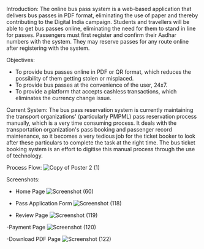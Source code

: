 Introduction:
  The online bus pass system is a web-based application that delivers bus passes in PDF format, eliminating the use of paper and thereby contributing to the Digital India campaign. Students and travellers will be able to get bus passes online, eliminating the need for them to stand in line for passes. Passengers must first register and confirm their Aadhar numbers with the system. They may reserve passes for any route online after registering with the system.



Objectives:
- To provide bus passes online in PDF or QR format, which reduces the possibility of them getting stolen or misplaced. 
- To provide bus passes at the convenience of the user, 24x7.
- To provide a platform that accepts cashless transactions, which eliminates the currency change issue.



Current System:
  The bus pass reservation system is currently maintaining the transport organizations' (particularly PMPML) pass reservation process manually, which is a very time consuming process. It deals with the transportation organization's pass booking and passenger record maintenance, so it becomes a very tedious job for the ticket booker to look after these particulars to complete the task at the right time. The bus ticket booking system is an effort to digitise this manual process through the use of technology.

Process Flow:
![Copy of Poster 2 (1)](https://user-images.githubusercontent.com/114758020/207737424-3a4e2dd7-fe69-4d06-9b35-bb1d26e5de7a.png)




Screenshots:

- Home Page
![Screenshot (60)](https://user-images.githubusercontent.com/114758020/207737992-51006d43-d1db-44a3-bbf6-39da6947ffaf.png)


- Pass Application Form
![Screenshot (118)](https://user-images.githubusercontent.com/114758020/207737953-74525f23-e2fe-40fe-b3e3-8f955635c760.png)

- Review Page
![Screenshot (119)](https://user-images.githubusercontent.com/114758020/207738101-9bcba84a-6473-4968-aa4c-4bceda572eac.png)

-Payment Page
![Screenshot (120)](https://user-images.githubusercontent.com/114758020/207738254-6d2aee65-1f0e-4448-8d09-60438b8e66a6.png)

-Download PDF Page
![Screenshot (122)](https://user-images.githubusercontent.com/114758020/207738296-86dc5763-759a-4dcd-b06d-918cf73961bc.png)
